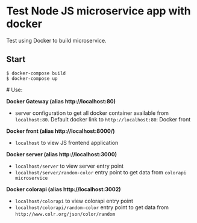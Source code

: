 # Test Node JS microservice app with docker
Test using Docker to build microservice.

## Start
```
$ docker-compose build
$ docker-compose up
```

# Use:

<b>Docker Gateway (alias http://localhost:80)</b>
- server configuration to get all docker container available from `localhost:80`. Default docker link to `http://localhost:80`: Docker front

<b>Docker front (alias http://localhost:8000/)</b>
- `localhost` to view JS frontend application

<b>Docker server (alias http://localhost:3000)</b>
- `localhost/server` to view server entry point
- `localhost/server/random-color` entry point to get data from `colorapi microservice`

<b>Docker colorapi (alias http://localhost:3002)</b>
- `localhost/colorapi` to view colorapi entry point
- `localhost/colorapi/random-color` entry point to get data from `http://www.colr.org/json/color/random`
